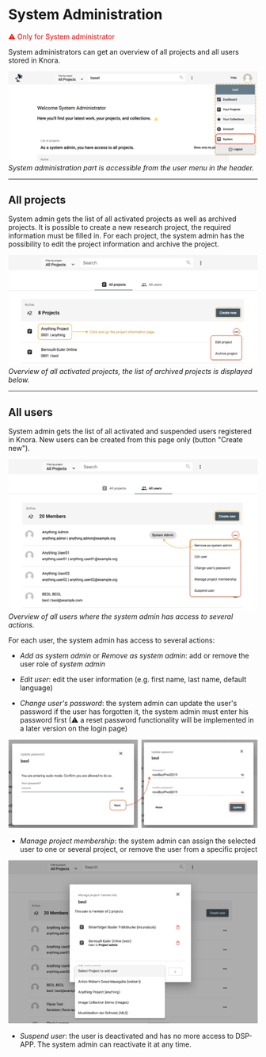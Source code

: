 # System Administration

<span style="color:red">&#9888; Only for System administrator</span>

System administrators can get an overview of all projects and all users stored in Knora. 

![Get access to the system admin part from the user menu](../assets/images/system-user-menu.png)*System administration part is accessible from the user menu in the header.*

---

## All projects

System admin gets the list of all activated projects as well as archived projects. It is possible to create a new research project, the required information must be filled in. 
For each project, the system admin has the possibility to edit the project information and archive the project.

![Overview of all projects](../assets/images/system-all-projects.png)*Overview of all activated projects, the list of archived projects is displayed below.*

---

## All users

System admin gets the list of all activated and suspended users registered in Knora.
New users can be created from this page only (button "Create new"). 

![Overview of all users](../assets/images/system-all-users.png)*Overview of all users where the system admin has access to several actions.*

For each user, the system admin has access to several actions:

- *Add as system admin* or *Remove as system admin*: add or remove the user role of *system admin*

- *Edit user*: edit the user information (e.g. first name, last name, default language)

- *Change user's password*: the system admin can update the user's password if the user has forgotten it, the system admin must enter his password first (&#9888; a reset password functionality will be implemented in a later version on the login page)

![System admin can change user's password](../assets/images/system-change-user-pwd.png)

- *Manage project membership*: the system admin can assign the selected user to one or several project, or remove the user from a specific project

![System admin can add a user as a member user of a project](../assets/images/system-manage-project-membership.png)

- *Suspend user*: the user is deactivated and has no more access to DSP-APP. The system admin can reactivate it at any time.

